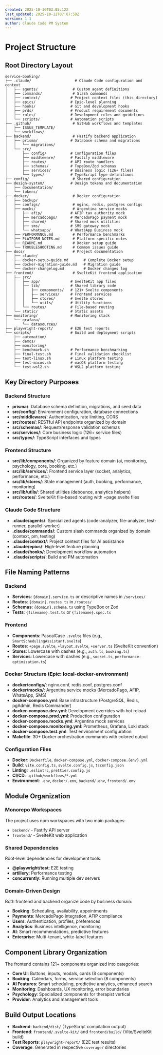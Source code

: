 ```yaml
---
created: 2025-10-10T03:05:12Z
last_updated: 2025-10-12T07:07:58Z
version: 1.1
author: Claude Code PM System
---
```


# Project Structure

## Root Directory Layout

```
service-booking/
├── .claude/                    # Claude Code configuration and context
│   ├── agents/                # Custom agent definitions
│   ├── commands/              # Slash commands
│   ├── context/              # Project context files (this directory)
│   ├── epics/                # Epic-level planning
│   ├── hooks/                # Git and development hooks
│   ├── prds/                 # Product requirement documents
│   ├── rules/                # Development rules and guidelines
│   └── scripts/              # Automation scripts
├── .github/                   # GitHub workflows and templates
│   ├── ISSUE_TEMPLATE/
│   └── workflows/
├── backend/                   # Fastify backend application
│   ├── prisma/               # Database schema and migrations
│   │   └── migrations/
│   └── src/
│       ├── config/           # Configuration files
│       ├── middleware/       # Fastify middleware
│       ├── routes/           # API route handlers
│       ├── schemas/          # TypeBox/Zod schemas
│       ├── services/         # Business logic (126+ files)
│       └── types/            # TypeScript type definitions
├── config/                    # Shared configuration
├── design-system/            # Design tokens and documentation
│   ├── documentation/
│   └── tokens/
├── docker/                    # Docker configuration
│   ├── backup/
│   ├── configs/               # nginx, redis, postgres configs
│   ├── mocks/                 # Argentina service mocks
│   │   ├── afip/             # AFIP tax authority mock
│   │   ├── mercadopago/      # MercadoPago payment mock
│   │   ├── shared/           # Shared mock utilities
│   │   ├── sms/              # SMS gateway mock
│   │   └── whatsapp/         # WhatsApp Business mock
│   ├── PERFORMANCE.md         # Performance benchmarks
│   ├── PLATFORM-NOTES.md      # Platform-specific notes
│   ├── README.md              # Docker setup guide
│   └── TROUBLESHOOTING.md     # Common issues guide
├── docs/                      # Project documentation
│   ├── claude/
│   ├── docker-setup-guide.md       # Complete Docker setup
│   ├── docker-migration-guide.md   # Migration guide
│   └── docker-changelog.md         # Docker changes log
├── frontend/                  # SvelteKit frontend application
│   ├── src/
│   │   ├── app/              # SvelteKit app files
│   │   ├── lib/              # Shared library code
│   │   │   ├── components/   # 121+ Svelte components
│   │   │   ├── services/     # Frontend services
│   │   │   ├── stores/       # Svelte stores
│   │   │   └── utils/        # Utility functions
│   │   └── routes/           # File-based routing
│   └── static/               # Static assets
├── monitoring/               # Monitoring stack
│   └── grafana/
│       └── datasources/
├── playwright-report/        # E2E test reports
└── scripts/                  # Build and deployment scripts
    ├── automation/
    ├── demos/
    ├── monitoring/
    ├── benchmark.sh          # Performance benchmarking
    ├── final-test.sh         # Final validation checklist
    ├── test-linux.sh         # Linux platform testing
    ├── test-macos.sh         # macOS platform testing
    └── test-wsl2.sh          # WSL2 platform testing
```

## Key Directory Purposes

### Backend Structure
- **prisma/**: Database schema definition, migrations, and seed data
- **src/config/**: Environment configuration, database connections
- **src/middleware/**: Authentication, rate limiting, CORS
- **src/routes/**: RESTful API endpoints organized by domain
- **src/schemas/**: Request/response validation schemas
- **src/services/**: Core business logic (126+ service files)
- **src/types/**: TypeScript interfaces and types

### Frontend Structure
- **src/lib/components/**: Organized by feature domain (ai, monitoring, psychology, core, booking, etc.)
- **src/lib/services/**: Frontend service layer (socket, analytics, performance, etc.)
- **src/lib/stores/**: State management (auth, booking, performance, monitoring)
- **src/lib/utils/**: Shared utilities (debounce, analytics helpers)
- **src/routes/**: SvelteKit file-based routing with +page.svelte files

### Claude Code Structure
- **.claude/agents/**: Specialized agents (code-analyzer, file-analyzer, test-runner, parallel-worker)
- **.claude/commands/**: Custom slash commands organized by domain (context, pm, testing)
- **.claude/context/**: Project context files for AI assistance
- **.claude/epics/**: High-level feature planning
- **.claude/hooks/**: Development workflow automation
- **.claude/scripts/**: Build and PM automation

## File Naming Patterns

### Backend
- **Services**: `{domain}.service.ts` or descriptive names in `/services/`
- **Routes**: `{domain}.routes.ts` in `/routes/`
- **Schemas**: `{domain}.schema.ts` using TypeBox or Zod
- **Tests**: `{filename}.test.ts` or `{filename}.spec.ts`

### Frontend
- **Components**: PascalCase `.svelte` files (e.g., `SmartSchedulingAssistant.svelte`)
- **Routes**: `+page.svelte`, `+layout.svelte`, `+server.ts` (SvelteKit convention)
- **Stores**: Lowercase with dashes (e.g., `auth.ts`, `booking.ts`)
- **Services**: Lowercase with dashes (e.g., `socket.ts`, `performance-optimization.ts`)

### Docker Structure (Epic: local-docker-environment)
- **docker/configs/**: nginx.conf, redis.conf, postgres.conf
- **docker/mocks/**: Argentina service mocks (MercadoPago, AFIP, WhatsApp, SMS)
- **docker-compose.yml**: Base infrastructure (PostgreSQL, Redis, pgAdmin, Redis Commander)
- **docker-compose.dev.yml**: Development overrides with hot reload
- **docker-compose.prod.yml**: Production configuration
- **docker-compose.mocks.yml**: Argentina mock services
- **docker-compose.monitoring.yml**: Prometheus, Grafana, Loki stack
- **docker-compose.test.yml**: Test environment configuration
- **Makefile**: 30+ Docker orchestration commands with colored output

### Configuration Files
- **Docker**: `Dockerfile`, `docker-compose.yml`, `docker-compose.{env}.yml`
- **Build**: `vite.config.ts`, `svelte.config.js`, `tsconfig.json`
- **Linting**: `.eslintrc`, `prettier.config.js`
- **CI/CD**: `.github/workflows/*.yml`
- **Environment**: `.env`, `docker/.env`, `backend/.env`, `frontend/.env`

## Module Organization

### Monorepo Workspaces
The project uses npm workspaces with two main packages:
- `backend/` - Fastify API server
- `frontend/` - SvelteKit web application

### Shared Dependencies
Root-level dependencies for development tools:
- **@playwright/test**: E2E testing
- **artillery**: Performance testing
- **concurrently**: Running multiple dev servers

### Domain-Driven Design
Both frontend and backend organize code by business domain:
- **Booking**: Scheduling, availability, appointments
- **Payments**: MercadoPago integration, AFIP compliance
- **Users**: Authentication, profiles, preferences
- **Analytics**: Business intelligence, monitoring
- **AI**: Smart recommendations, predictive features
- **Enterprise**: Multi-tenant, white-label features

## Component Library Organization

The frontend contains 121+ components organized into categories:
- **Core UI**: Buttons, inputs, modals, cards (8 components)
- **Booking**: Calendars, forms, service selection (8 components)
- **AI Features**: Smart scheduling, predictive analytics, enhanced search
- **Monitoring**: Dashboards, UX monitoring, error boundaries
- **Psychology**: Specialized components for therapist vertical
- **Provider**: Analytics and management tools

## Build Output Locations

- **Backend**: `backend/dist/` (TypeScript compilation output)
- **Frontend**: `frontend/.svelte-kit/` and `frontend/build/` (Vite/SvelteKit build)
- **Test Reports**: `playwright-report/` (E2E test results)
- **Coverage**: Generated in respective `coverage/` directories
